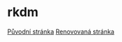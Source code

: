 # rkdm
[Původní stránka](http://www.rkdm.cz/)
[Renovovaná stránka](https://krystofnekolny.github.io/rkdm/index.html)
